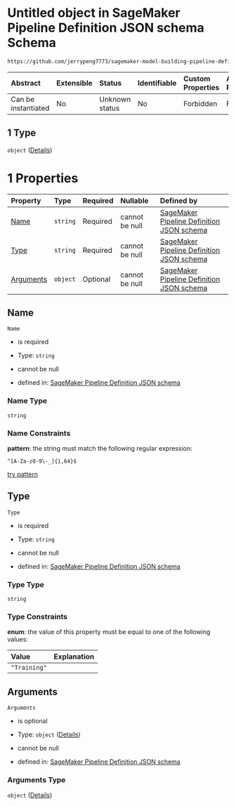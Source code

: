 # Untitled object in SageMaker Pipeline Definition JSON schema Schema

```txt
https://github.com/jerrypeng7773/sagemaker-model-building-pipeline-definition-JSON-schema/schema/#/properties/Steps/items/oneOf/1
```



| Abstract            | Extensible | Status         | Identifiable | Custom Properties | Additional Properties | Access Restrictions | Defined In                                                                                           |
| :------------------ | :--------- | :------------- | :----------- | :---------------- | :-------------------- | :------------------ | :--------------------------------------------------------------------------------------------------- |
| Can be instantiated | No         | Unknown status | No           | Forbidden         | Forbidden             | none                | [pipeline-definition.schema.json*](../../out/pipeline-definition.schema.json "open original schema") |

## 1 Type

`object` ([Details](pipeline-definition-definitions-trainingstep.md))

# 1 Properties

| Property                | Type     | Required | Nullable       | Defined by                                                                                                                                                                                                                                                           |
| :---------------------- | :------- | :------- | :------------- | :------------------------------------------------------------------------------------------------------------------------------------------------------------------------------------------------------------------------------------------------------------------- |
| [Name](#name)           | `string` | Required | cannot be null | [SageMaker Pipeline Definition JSON schema](pipeline-definition-definitions-stepname.md "https://github.com/jerrypeng7773/sagemaker-model-building-pipeline-definition-JSON-schema/schema/#/definitions/TrainingStep/properties/Name")                               |
| [Type](#type)           | `string` | Required | cannot be null | [SageMaker Pipeline Definition JSON schema](pipeline-definition-definitions-trainingstep-properties-type.md "https://github.com/jerrypeng7773/sagemaker-model-building-pipeline-definition-JSON-schema/schema/#/definitions/TrainingStep/properties/Type")           |
| [Arguments](#arguments) | `object` | Optional | cannot be null | [SageMaker Pipeline Definition JSON schema](pipeline-definition-definitions-trainingstep-properties-arguments.md "https://github.com/jerrypeng7773/sagemaker-model-building-pipeline-definition-JSON-schema/schema/#/definitions/TrainingStep/properties/Arguments") |

## Name



`Name`

*   is required

*   Type: `string`

*   cannot be null

*   defined in: [SageMaker Pipeline Definition JSON schema](pipeline-definition-definitions-stepname.md "https://github.com/jerrypeng7773/sagemaker-model-building-pipeline-definition-JSON-schema/schema/#/definitions/TrainingStep/properties/Name")

### Name Type

`string`

### Name Constraints

**pattern**: the string must match the following regular expression: 

```regexp
^[A-Za-z0-9\-_]{1,64}$
```

[try pattern](https://regexr.com/?expression=%5E%5BA-Za-z0-9%5C-\_%5D%7B1%2C64%7D%24 "try regular expression with regexr.com")

## Type



`Type`

*   is required

*   Type: `string`

*   cannot be null

*   defined in: [SageMaker Pipeline Definition JSON schema](pipeline-definition-definitions-trainingstep-properties-type.md "https://github.com/jerrypeng7773/sagemaker-model-building-pipeline-definition-JSON-schema/schema/#/definitions/TrainingStep/properties/Type")

### Type Type

`string`

### Type Constraints

**enum**: the value of this property must be equal to one of the following values:

| Value        | Explanation |
| :----------- | :---------- |
| `"Training"` |             |

## Arguments



`Arguments`

*   is optional

*   Type: `object` ([Details](pipeline-definition-definitions-trainingstep-properties-arguments.md))

*   cannot be null

*   defined in: [SageMaker Pipeline Definition JSON schema](pipeline-definition-definitions-trainingstep-properties-arguments.md "https://github.com/jerrypeng7773/sagemaker-model-building-pipeline-definition-JSON-schema/schema/#/definitions/TrainingStep/properties/Arguments")

### Arguments Type

`object` ([Details](pipeline-definition-definitions-trainingstep-properties-arguments.md))
